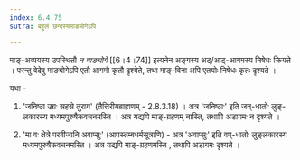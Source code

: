 ```yaml
---
index: 6.4.75
sutra: बहुलं छन्दस्यमाङ्योगेऽपि

---
```

माङ्-अव्ययस्य उपस्थितौ _न माङ्योगे_ [[6।4।74]] इत्यनेन अङ्गस्य अट्/आट्-आगमस्य निषेधः क्रियते । परन्तु वेदेषु माङ्योगेऽपि एतौ आगमौ कृतौ दृश्येते, तथा माङ्-विना अपि एतयोः निषेधः कृतः दृश्यते ।



यथा - 

1. 'जनिष्ठा उग्रः सहसे तुराय' (तैत्तिरीयब्राह्मणम् - 2.8.3.18) । अत्र 'जनिष्ठाः' इति जन्-धातोः लुङ्-लकारस्य मध्यमपुरुषैकवचनमस्ति । अत्र यद्यपि माङ्-ग्रहणम् नास्ति, तथापि अडागमः न दृश्यते ।

2. 'मा वः क्षेत्रे परबीजानि अवाप्सुः' (आपस्तम्बधर्मसूत्राणि) - अत्र 'अवाप्सुः' इति वप्-धातोः लुङ्लकारस्य मध्यमपुरुषैकवचनमस्ति । अत्र यद्यपि माङ्-ग्रहणमस्ति , तथापि अडागमः  दृश्यते ।